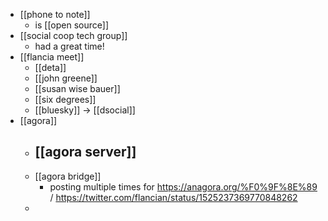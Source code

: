 - [[phone to note]]
	- is [[open source]]
- [[social coop tech group]]
	- had a great time!
- [[flancia meet]]
	- [[deta]]
	- [[john greene]]
	- [[susan wise bauer]]
	- [[six degrees]]
	- [[bluesky]] -> [[dsocial]]
- [[agora]]
	- [[agora server]]
		-
	- [[agora bridge]]
		- posting multiple times for https://anagora.org/%F0%9F%8E%89 / https://twitter.com/flancian/status/1525237369770848262
	-
